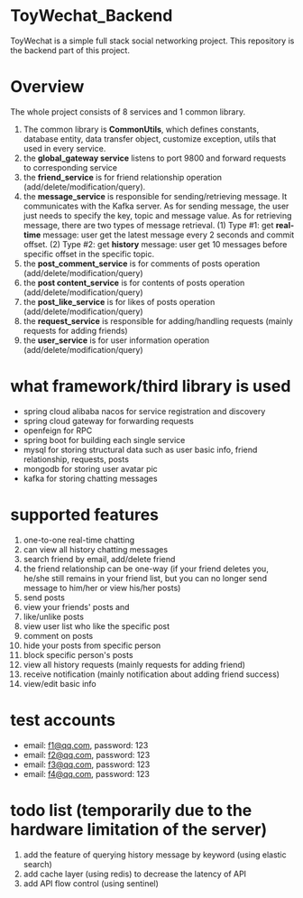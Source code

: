 # ToyWechat_Backend

ToyWechat is a simple full stack social networking project.
This repository is the backend part of this project.



# Overview

The whole project consists of 8 services and 1 common library.
1. The common library is **CommonUtils**, which defines constants, database entity, data transfer object,
customize exception, utils that used in every service.
2. the **global_gateway service** listens to port 9800 and forward requests to corresponding service
3. the **friend_service** is for friend relationship operation (add/delete/modification/query).
4. the **message_service** is responsible for sending/retrieving message. It communicates with the Kafka server.
       As for sending message, the user just needs to specify the key, topic and message value.
       As for retrieving message, there are two types of message retrieval.
       (1) Type #1: get **real-time** message: user get the latest message every 2 seconds and commit offset.
       (2) Type #2: get **history** message: user get 10 messages before specific offset in the specific topic.
5. the **post_comment_service** is for comments of posts operation (add/delete/modification/query)
6. the **post content_service** is for contents of posts operation (add/delete/modification/query)
7. the **post_like_service** is for likes of posts operation (add/delete/modification/query)
8. the **request_service** is responsible for adding/handling requests (mainly requests for adding friends)
9. the **user_service** is for user information operation (add/delete/modification/query)


# what framework/third library is used

* spring cloud alibaba nacos for service registration and discovery
* spring cloud gateway for forwarding requests
* openfeign for RPC
* spring boot for building each single service
* mysql for storing structural data such as user basic info, friend relationship, requests, posts
* mongodb for storing user avatar pic
* kafka for storing chatting messages

# supported features

1. one-to-one real-time chatting
2. can view all history chatting messages
3. search friend by email, add/delete friend
4. the friend relationship can be one-way 
(if your friend deletes you, he/she still remains in your friend list, but you can no longer send message to him/her or view his/her posts)
5. send posts
6. view your friends' posts and 
7. like/unlike posts
8. view user list who like the specific post
9. comment on posts 
10. hide your posts from specific person
11. block specific person's posts
12. view all history requests (mainly requests for adding friend)
13. receive notification (mainly notification about adding friend success)
14. view/edit basic info 


# test accounts

* email: f1@qq.com, password: 123
* email: f2@qq.com, password: 123
* email: f3@qq.com, password: 123
* email: f4@qq.com, password: 123

# todo list (temporarily due to the hardware limitation of the server)

1. add the feature of querying history message by keyword (using elastic search)
2. add cache layer (using redis) to decrease the latency of API
3. add API flow control (using sentinel)